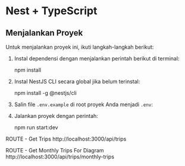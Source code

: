 # Nest + TypeScript

## Menjalankan Proyek

Untuk menjalankan proyek ini, ikuti langkah-langkah berikut:

1. Instal dependensi dengan menjalankan perintah berikut di terminal:

   npm install

2. Instal NestJS CLI secara global jika belum terinstal:

   npm install -g @nestjs/cli

3. Salin file `.env.example` di root proyek Anda menjadi `.env`:

4. Jalankan proyek dengan perintah:

   npm run start:dev


ROUTE - Get Trips 
http://localhost:3000/api/trips

ROUTE - Get Monthly Trips For Diagram
http://localhost:3000/api/trips/monthly-trips
